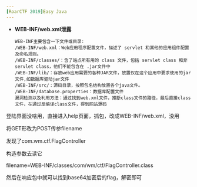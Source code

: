 ```yaml
---
[RoarCTF 2019]Easy Java
---
```


- **WEB-INF/web.xml泄露**

  ```
  WEB-INF主要包含一下文件或目录:
  /WEB-INF/web.xml：Web应用程序配置文件，描述了 servlet 和其他的应用组件配置及命名规则。
  /WEB-INF/classes/：含了站点所有用的 class 文件，包括 servlet class 和非servlet class，他们不能包含在 .jar文件中
  /WEB-INF/lib/：存放web应用需要的各种JAR文件，放置仅在这个应用中要求使用的jar文件,如数据库驱动jar文件
  /WEB-INF/src/：源码目录，按照包名结构放置各个java文件。
  /WEB-INF/database.properties：数据库配置文件
  漏洞检测以及利用方法：通过找到web.xml文件，推断class文件的路径，最后直接class文件，在通过反编译class文件，得到网站源码
  ```



登陆界面没啥用，直接进入help页面，抓包，改成WEB-INF/web.xml，没用

将GET形改为POST传参filename

发现了com.wm.ctf.FlagController

构造参数去读它

filename=WEB-INF/classes/com/wm/ctf/FlagController.class

然后在响应包中就可以找到base64加密后的flag，解密即可

